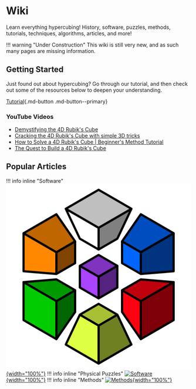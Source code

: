 # Wiki

Learn everything hypercubing! History, software, puzzles, methods, tutorials, techniques, algorithms, articles, and more!

!!! warning "Under Construction"
    This wiki is still very new, and as such many pages are missing information.

## Getting Started
Just found out about hypercubing? Go through our tutorial, and then check out some of the resources below to deepen your understanding.

[Tutorial](/tutorial){.md-button .md-button--primary} 

### YouTube Videos
- [Demystifying the 4D Rubik's Cube](https://www.youtube.com/watch?v=kXnYVNoE6u8)
- [Cracking the 4D Rubik's Cube with simple 3D tricks](https://www.youtube.com/watch?v=yhPH1369OWc)
- [How to Solve a 4D Rubik's Cube | Beginner's Method Tutorial](https://www.youtube.com/watch?v=h4n_QdZGXf8)
- [The Quest to Build a 4D Rubik's Cube](https://www.youtube.com/watch?v=QTc-rG-nunA)

## Popular Articles

!!! info inline "Software"
    [![Software](\assets\images\favicon.svg){width="100%"}](/wiki/software)
!!! info inline "Physical Puzzles"
    [![Software](\assets\images\2_4_transparent.png){width="100%"}](/wiki/physical-puzzles)
!!! info inline "Methods"
    [![Methods](\assets\images\4cross_transparent.png){width="100%"}](/wiki/methods)









